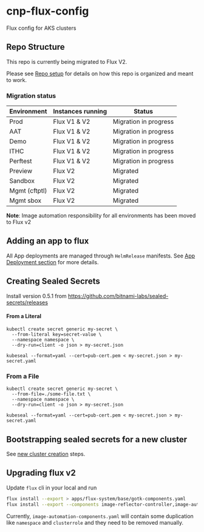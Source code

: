 # cnp-flux-config
Flux config for AKS clusters

## Repo Structure

This repo is currently being migrated to Flux V2.

Please see [Repo setup](docs/repo-setup.md) for details on how this repo is organized and meant to work.

### Migration status

| Environment  | Instances running | Status |
| ------------- | ------------- | ------------- |
| Prod | Flux V1 & V2  | Migration in progress
| AAT |  Flux V1 & V2  | Migration in progress
| Demo|  Flux V1 & V2  | Migration in progress
| ITHC | Flux V1 & V2 | Migration in progress
| Perftest | Flux V1 & V2 | Migration in progress
| Preview | Flux V2  | Migrated
| Sandbox | Flux V2  | Migrated
| Mgmt (cftptl) | Flux V2  | Migrated
| Mgmt sbox | Flux V2  | Migrated

**Note**: Image automation responsibility for all environments has been moved to Flux v2

## Adding an app to flux

All App deployments are managed through `HelmRelease` manifests.  See [App Deployment section](docs/app-deployment.md) for more details.    


## Creating Sealed Secrets

Install version 0.5.1 from https://github.com/bitnami-labs/sealed-secrets/releases

#### From a Literal
```
kubectl create secret generic my-secret \
  --from-literal key=secret-value \
  --namespace namespace \
  --dry-run=client -o json > my-secret.json

kubeseal --format=yaml --cert=pub-cert.pem < my-secret.json > my-secret.yaml
```
### From a File
```
kubectl create secret generic my-secret \
  --from-file=./some-file.txt \
  --namespace namespace \
  --dry-run=client -o json > my-secret.json

kubeseal --format=yaml --cert=pub-cert.pem < my-secret.json > my-secret.yaml
```

## Bootstrapping sealed secrets for a new cluster

See [new cluster creation](docs/new-cluster.md) steps.

## Upgrading flux v2

Update `flux` cli in your local and run 
 ```bash
flux install --export > apps/flux-system/base/gotk-components.yaml
flux install --export --components image-reflector-controller,image-automation-controller > apps/flux-system/base/image-automation-components.yaml 
```

Currently, `image-automation-components.yaml` will contain some duplication like `namespace` and `clusterrole` and they need to be removed manually.
